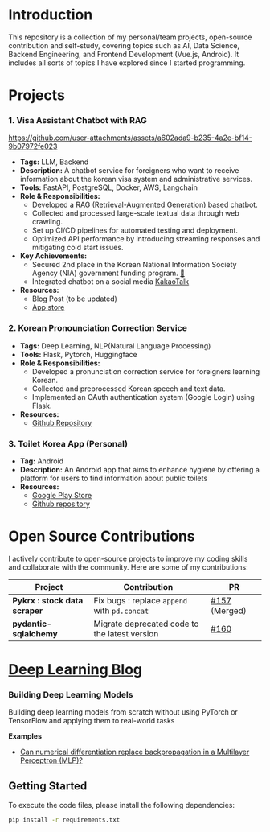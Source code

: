 # Introduction

This repository is a collection of my personal/team projects, open-source contribution and self-study, covering topics such as AI, Data Science, Backend Engineering, and Frontend Development (Vue.js, Android). It includes all sorts of topics I have explored since I started programming.

# Projects

### 1. Visa Assistant Chatbot with RAG



https://github.com/user-attachments/assets/a602ada9-b235-4a2e-bf14-9b07972fe023




- **Tags:** LLM, Backend
- **Description:** A chatbot service for foreigners who want to receive information about the korean visa system and administrative services.
- **Tools:** FastAPI, PostgreSQL, Docker, AWS, Langchain
- **Role & Responsibilities:**
    - Developed a RAG (Retrieval-Augmented Generation) based chatbot.
    - Collected and processed large-scale textual data through web crawling.
    - Set up CI/CD pipelines for automated testing and deployment.
    - Optimized API performance by introducing streaming responses and mitigating cold start issues.
- **Key Achievements:**
    - Secured 2nd place in the Korean National Information Society Agency (NIA) government funding program. [🔗](https://www.koit.co.kr/news/articleView.html?idxno=126995)
    - Integrated chatbot on a social media [KakaoTalk](https://pf.kakao.com/_xlAxhxjn)
- **Resources:**
    - Blog Post (to be updated)
    - [App store](https://apps.apple.com/kr/app/woorinara/id6741319366?platform=iphone)

### 2. Korean Pronounciation Correction Service

- **Tags:** Deep Learning, NLP(Natural Language Processing)
- **Tools:** Flask, Pytorch, Huggingface
- **Role & Responsibilities:**
    - Developed a pronunciation correction service for foreigners learning Korean.
    - Collected and preprocessed Korean speech and text data.
    - Implemented an OAuth authentication system (Google Login) using Flask.
- **Resources:**
    - [Github Repository](https://github.com/bom1215/level3_nlp_finalproject-nlp-13)

### 3. Toilet Korea App (Personal)

- **Tag:** Android
- **Description:** An Android app that aims to enhance hygiene by offering a platform for users to find information about public toilets
- **Resources:**
    - [Google Play Store](https://play.google.com/store/apps/details?id=com.codeJP.toiletkorea)
    - [Github repository](https://github.com/bom1215/ToiletKorea)

# Open Source Contributions

I actively contribute to open-source projects to improve my coding skills and collaborate with the community. Here are some of my contributions:

| Project | Contribution | PR |
| --- | --- | --- |
| **Pykrx : stock data scraper** | Fix bugs : replace `append` with `pd.concat` | [#157](https://github.com/sharebook-kr/pykrx/pull/157) (Merged) |
| **pydantic-sqlalchemy** | Migrate deprecated code to the latest version | [#160](https://github.com/tiangolo/pydantic-sqlalchemy/pull/160) |

# [Deep Learning Blog](https://bom1215.github.io/)


### Building Deep Learning Models
Building deep learning models from scratch without using PyTorch or TensorFlow and applying them to real-world tasks

**Examples**
- [Can numerical differentiation replace backpropagation in a Multilayer Perceptron (MLP)?](https://bom1215.github.io/posts/1/content.html)

## Getting Started

To execute the code files, please install the following dependencies:

```bash
pip install -r requirements.txt
```
